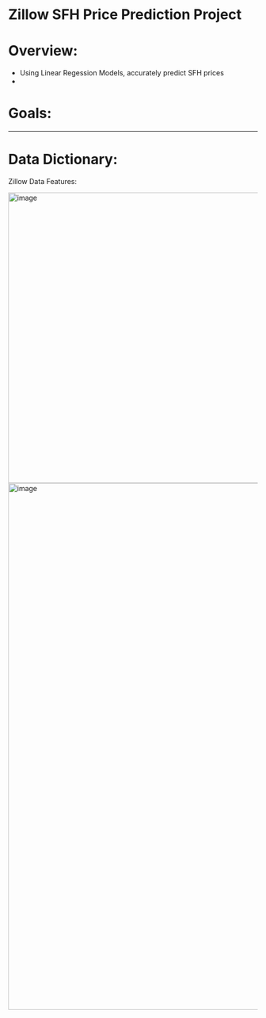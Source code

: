 # Zillow SFH Price Prediction Project

# Overview:
- Using Linear Regession Models, accurately predict SFH prices
- 

# Goals:
-----------
# Data Dictionary:

Zillow Data Features:

<img width="586" alt="image" src="https://user-images.githubusercontent.com/98612085/189434891-0d333546-6f4f-48a9-9287-673b05b27639.png">
<img width="1062" alt="image" src="https://user-images.githubusercontent.com/98612085/189556238-f433cb25-1158-4a29-91bd-4f2b9dc58c55.png">
